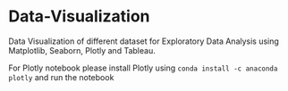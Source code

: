 # Data-Visualization

Data Visualization of different dataset for Exploratory Data Analysis using Matplotlib, Seaborn, Plotly and Tableau.

For Plotly notebook please install Plotly using `conda install -c anaconda plotly` and run the notebook
